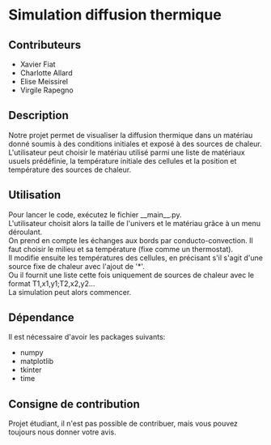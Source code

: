 # Simulation diffusion thermique

## Contributeurs
- Xavier Fiat
- Charlotte Allard
- Elise Meissirel
- Virgile Rapegno

## Description
Notre projet permet de visualiser la diffusion thermique dans un matériau donné soumis à des conditions initiales et exposé à des sources de chaleur. \
L'utilisateur peut choisir le matériau utilisé parmi une liste de matériaux usuels prédéfinie, la température initiale des cellules et la position et température des sources de chaleur.

## Utilisation
Pour lancer le code, exécutez le fichier \_\_main\_\_.py. \
L'utilisateur choisit alors la taille de l'univers et le matériau grâce à un menu déroulant. \
On prend en compte les échanges aux bords par conducto-convection. Il faut choisir le milieu et sa température (fixe comme un thermostat). \
Il modifie ensuite les températures des cellules, en précisant s'il s'agit d'une source fixe de chaleur avec l'ajout de '*'. \
Ou il fournit une liste cette fois uniquement de sources de chaleur avec le format T1,x1,y1;T2,x2,y2... \
La simulation peut alors commencer.

## Dépendance
Il est nécessaire d'avoir les packages suivants:
- numpy
- matplotlib
- tkinter
- time

## Consigne de contribution

Projet étudiant, il n'est pas possible de contribuer, mais vous pouvez toujours nous donner votre avis.
